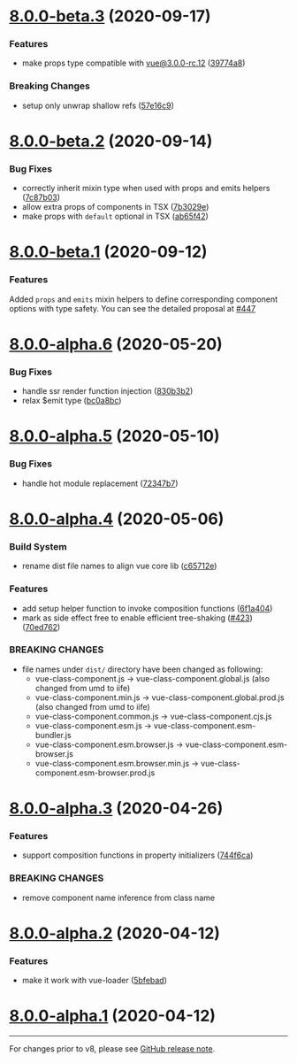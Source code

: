 # [8.0.0-beta.3](https://github.com/vuejs/vue-class-component/compare/v8.0.0-beta.2...v8.0.0-beta.3) (2020-09-17)


### Features

* make props type compatible with vue@3.0.0-rc.12 ([39774a8](https://github.com/vuejs/vue-class-component/commit/39774a8b78898b222532787ef4b2c6eab03977ac))

### Breaking Changes

* setup only unwrap shallow refs ([57e16c9](https://github.com/vuejs/vue-class-component/commit/57e16c96939c5eed1e627e6ef2b8e791518d6214))



# [8.0.0-beta.2](https://github.com/vuejs/vue-class-component/compare/v8.0.0-beta.1...v8.0.0-beta.2) (2020-09-14)


### Bug Fixes

* correctly inherit mixin type when used with props and emits helpers ([7c87b03](https://github.com/vuejs/vue-class-component/commit/7c87b0390b629bf521debb892a9789f7e572ca99))
* allow extra props of components in TSX ([7b3029e](https://github.com/vuejs/vue-class-component/commit/7b3029ed458f307a269da4947618fc9bf18d35c3))
* make props with `default` optional in TSX ([ab65f42](https://github.com/vuejs/vue-class-component/commit/ab65f4236042fbc79e485f2d0b601629cbcc1060))



# [8.0.0-beta.1](https://github.com/vuejs/vue-class-component/compare/v8.0.0-alpha.6...v8.0.0-beta.1) (2020-09-12)


### Features

Added `props` and `emits` mixin helpers to define corresponding component options with type safety.
You can see the detailed proposal at [#447](https://github.com/vuejs/vue-class-component/issues/447)


# [8.0.0-alpha.6](https://github.com/vuejs/vue-class-component/compare/v8.0.0-alpha.5...v8.0.0-alpha.6) (2020-05-20)


### Bug Fixes

* handle ssr render function injection ([830b3b2](https://github.com/vuejs/vue-class-component/commit/830b3b298f819eb1fbbc6f314b51450f2be57e35))
* relax $emit type ([bc0a8bc](https://github.com/vuejs/vue-class-component/commit/bc0a8bcc0777cde837bbe3af2a534d146e934864))



# [8.0.0-alpha.5](https://github.com/vuejs/vue-class-component/compare/v8.0.0-alpha.4...v8.0.0-alpha.5) (2020-05-10)


### Bug Fixes

* handle hot module replacement ([72347b7](https://github.com/vuejs/vue-class-component/commit/72347b7b37b6e0099eaf8c46922ab1f91f061dc5))



# [8.0.0-alpha.4](https://github.com/vuejs/vue-class-component/compare/v8.0.0-alpha.3...v8.0.0-alpha.4) (2020-05-06)


### Build System

* rename dist file names to align vue core lib ([c65712e](https://github.com/vuejs/vue-class-component/commit/c65712eb85f03fab8ddfba622f6262d1c01c8670))


### Features

* add setup helper function to invoke composition functions ([6f1a404](https://github.com/vuejs/vue-class-component/commit/6f1a40449d51e7ec8225e49d0ddfcb6763477915))
* mark as side effect free to enable efficient tree-shaking ([#423](https://github.com/vuejs/vue-class-component/issues/423)) ([70ed762](https://github.com/vuejs/vue-class-component/commit/70ed762449d18c5f9d66a8141ab8691f7bfba5ec))


### BREAKING CHANGES

* file names under `dist/` directory have been changed as following:
  * vue-class-component.js -> vue-class-component.global.js (also changed from umd to iife)
  * vue-class-component.min.js -> vue-class-component.global.prod.js (also changed from umd to iife)
  * vue-class-component.common.js -> vue-class-component.cjs.js
  * vue-class-component.esm.js -> vue-class-component.esm-bundler.js
  * vue-class-component.esm.browser.js -> vue-class-component.esm-browser.js
  * vue-class-component.esm.browser.min.js -> vue-class-component.esm-browser.prod.js



# [8.0.0-alpha.3](https://github.com/vuejs/vue-class-component/compare/v8.0.0-alpha.2...v8.0.0-alpha.3) (2020-04-26)


### Features

* support composition functions in property initializers ([744f6ca](https://github.com/vuejs/vue-class-component/commit/744f6ca0328a02e0a2f5368cf5830ad8922b9e5f))


### BREAKING CHANGES

* remove component name inference from class name



# [8.0.0-alpha.2](https://github.com/vuejs/vue-class-component/compare/v8.0.0-alpha.1...v8.0.0-alpha.2) (2020-04-12)


### Features

* make it work with vue-loader ([5bfebad](https://github.com/vuejs/vue-class-component/commit/5bfebad9af02f81a3076b49e8616c1481dc7cce5))



# [8.0.0-alpha.1](https://github.com/vuejs/vue-class-component/compare/v7.2.3...v8.0.0-alpha.1) (2020-04-12)

---

For changes prior to v8, please see [GitHub release note](https://github.com/vuejs/vue-class-component/releases).